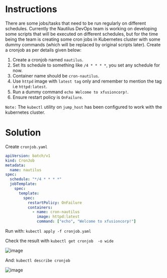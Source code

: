 # Instructions

There are some jobs/tasks that need to be run regularly on different schedules. Currently the Nautilus DevOps team is working on developing some scripts that will be executed on different schedules, but for the time being the team is creating some cron jobs in Kubernetes cluster with some dummy commands (which will be replaced by original scripts later). Create a cronjob as per details given below:

1. Create a cronjob named `nautilus`.
2. Set Its schedule to something like `/4 * * * *`, you set any schedule for now.
3. Container name should be `cron-nautilus`.
4. Use `httpd` image with `latest tag` only and remember to mention the tag i.e `httpd:latest`.
5. Run a dummy command `echo Welcome to xfusioncorp!`.
6. Ensure restart policy is `OnFailure`.

`Note:` The `kubectl` utility on `jump_host` has been configured to work with the kubernetes cluster.

# Solution

Create `cronjob.yaml`

```YAML
apiVersion: batch/v1
kind: CronJob
metadata:
  name: nautilus
spec:
  schedule: "*/4 * * * *"
  jobTemplate:
    spec:
      template:
        spec:
          restartPolicy: OnFailure
          containers:
            - name: cron-nautilus
              image: httpd:latest
              command: ["echo", "Welcome to xfusioncorp!"]
```

Run with: `kubectl apply -f cronjob.yaml`

Check the result with `kubectl get cronjob  -o wide`

![image](https://github.com/janaom/KodeKloud-Engineer-2.0/assets/83917694/8c8ef0f1-da4e-4e52-bce6-110b21ca64ea)


And: `kubectl describe cronjob`

![image](https://github.com/janaom/KodeKloud-Engineer-2.0/assets/83917694/60d98bdf-d63f-4d26-990d-fba6eac80eb3)

